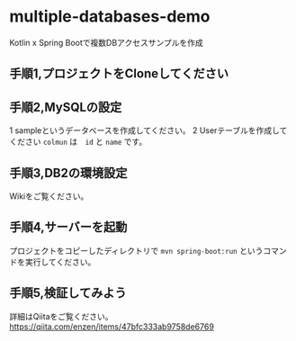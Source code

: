 # multiple-databases-demo
Kotlin x Spring Bootで複数DBアクセスサンプルを作成

## 手順1,プロジェクトをCloneしてください


## 手順2,MySQLの設定
1 sampleというデータベースを作成してください。
2 Userテーブルを作成してください
`colmun` は　`id` と `name` です。

## 手順3,DB2の環境設定
Wikiをご覧ください。

## 手順4,サーバーを起動
プロジェクトをコピーしたディレクトリで `mvn spring-boot:run` というコマンドを実行してください。

## 手順5,検証してみよう

詳細はQiitaをご覧ください。
https://qiita.com/enzen/items/47bfc333ab9758de6769
